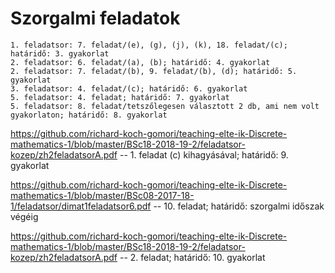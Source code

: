 # Szorgalmi feladatok


~~~
1. feladatsor: 7. feladat/(e), (g), (j), (k), 18. feladat/(c); határidő: 3. gyakorlat
2. feladatsor: 6. feladat/(a), (b); határidő: 4. gyakorlat
2. feladatsor: 7. feladat/(b), 9. feladat/(b), (d); határidő: 5. gyakorlat
3. feladatsor: 4. feladat/(c); határidő: 6. gyakorlat
5. feladatsor: 4. feladat; határidő: 7. gyakorlat
5. feladatsor: 8. feladat/tetszőlegesen választott 2 db, ami nem volt gyakorlaton; határidő: 8. gyakorlat
~~~

https://github.com/richard-koch-gomori/teaching-elte-ik-Discrete-mathematics-1/blob/master/BSc18-2018-19-2/feladatsor-kozep/zh2feladatsorA.pdf -- 1. feladat (c) kihagyásával; határidő: 9. gyakorlat

https://github.com/richard-koch-gomori/teaching-elte-ik-Discrete-mathematics-1/blob/master/BSc08-2017-18-1/feladatsor/dimat1feladatsor6.pdf -- 10. feladat; határidő: szorgalmi időszak végéig

https://github.com/richard-koch-gomori/teaching-elte-ik-Discrete-mathematics-1/blob/master/BSc18-2018-19-2/feladatsor-kozep/zh2feladatsorA.pdf -- 2. feladat; határidő: 10. gyakorlat



